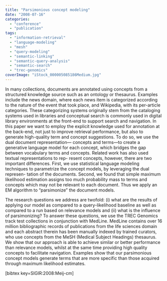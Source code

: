```yaml
---
title: "Parsimonious concept modeling"
date: "2008-07-16"
categories:
  - "conference"
  - "publication"
tags:
  - "information-retrieval"
  - "language-modeling"
  - "mesh"
  - "query-modeling"
  - "semantic-linking"
  - "semantic-query-analysis"
  - "semantic-search"
  - "trec-genomics"
coverImage: "iStock_000005085186Medium.jpg"
---
```


In many collections, documents are annotated using concepts from a structured knowledge source such as an ontology or thesaurus. Examples include the news domain, where each news item is categorized according to the nature of the event that took place, and Wikipedia, with its per-article categories. These categorizing systems originally stem from the cataloging systems used in libraries and conceptual search is commonly used in digital library environments at the front-end to support search and navigation. In this paper we want to employ the explicit knowledge used for annotation at the back-end, not just to improve retrieval performance, but also to generate high-quality term and concept suggestions. To do so, we use the dual document representation— concepts and terms—to create a generative language model for each concept, which bridges the gap between vocabulary terms and concepts. Related work has also used textual representations to rep- resent concepts, however, there are two important differences. First, we use statistical language modeling techniques to parametrize the concept models, by leveraging the dual represen- tation of the documents. Second, we found that simple maximum likelihood estimation assigns too much probability mass to terms and concepts which may not be relevant to each document. Thus we apply an EM algorithm to “parsimonize” the document models.

The research questions we address are twofold: (i) what are the results of applying our model as compared to a query-likelihood baseline as well as compared to a run based on relevance models and (ii) what is the influence of parsimonizing? To answer these questions, we use the TREC Genomics track test collections in conjunction with MedLine. MedLine contains over 16 million bibliographic records of publications from the life sciences domain and each abstract therein has been manually indexed by trained curators, who use concepts from the MeSH (Medical Subject Headings) thesaurus. We show that our approach is able to achieve similar or better performance than relevance models, whilst at the same time providing high quality concepts to facilitate navigation. Examples show that our parsimonious concept models generate terms that are more specific than those acquired through maximum likelihood estimates.

\[bibtex key=SIGIR:2008:Meij-cm\]
